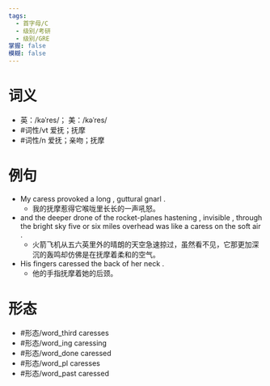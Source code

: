 ```yaml
---
tags:
  - 首字母/C
  - 级别/考研
  - 级别/GRE
掌握: false
模糊: false
---
```

# 词义
- 英：/kəˈres/； 美：/kəˈres/
- #词性/vt  爱抚；抚摩
- #词性/n  爱抚；亲吻；抚摩
# 例句
- My caress provoked a long , guttural gnarl .
	- 我的抚摩惹得它喉咙里长长的一声吼怒。
- and the deeper drone of the rocket-planes hastening , invisible , through the bright sky five or six miles overhead was like a caress on the soft air .
	- 火箭飞机从五六英里外的晴朗的天空急速掠过，虽然看不见，它那更加深沉的轰鸣却仿佛是在抚摩着柔和的空气。
- His fingers caressed the back of her neck .
	- 他的手指抚摩着她的后颈。
# 形态
- #形态/word_third caresses
- #形态/word_ing caressing
- #形态/word_done caressed
- #形态/word_pl caresses
- #形态/word_past caressed
